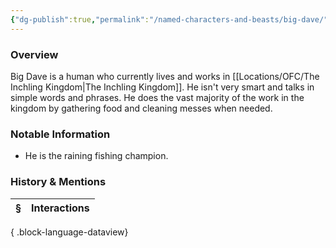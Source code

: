 ```yaml
---
{"dg-publish":true,"permalink":"/named-characters-and-beasts/big-dave/","tags":["NPC"],"updated":"2025-06-10T19:10:58.093+01:00"}
---
```



### Overview
Big Dave is a human who currently lives and works in [[Locations/OFC/The Inchling Kingdom\|The Inchling Kingdom]]. He isn't very smart and talks in simple words and phrases. He does the vast majority of the work in the kingdom by gathering food and cleaning messes when needed. 

### Notable Information 
- He is the raining fishing champion.

### History & Mentions
| § | Interactions |
| - | ------------ |

{ .block-language-dataview}
